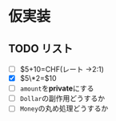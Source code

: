 # 仮実装

## TODO リスト

- [ ] $5+10=CHF(レート →2:1)
- [x] $5\*2=$10
- [ ] `amount`を**private**にする
- [ ] `Dollar`の副作用どうするか
- [ ] `Money`の丸め処理どうするか
